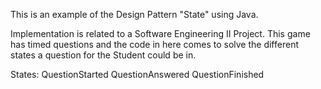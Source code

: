 This is an example of the Design Pattern "State" using Java.

Implementation is related to a Software Engineering II Project. This game has timed questions and the code in here comes to solve the different states a question for the Student could be in.

States:
QuestionStarted
QuestionAnswered
QuestionFinished
